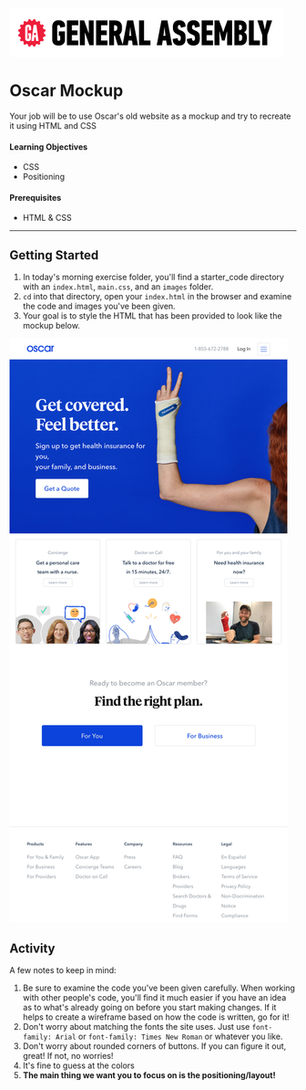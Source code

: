 [![General Assembly Logo](/ga_cog.png)](https://generalassemb.ly)

# Oscar Mockup

Your job will be to use Oscar's old website as a mockup and try to recreate it using HTML and CSS

#### Learning Objectives

- CSS
- Positioning

#### Prerequisites

- HTML & CSS

---

## Getting Started

1. In today's morning exercise folder, you'll find a starter_code directory with an `index.html`, `main.css`, and an `images` folder.
1. `cd` into that directory, open your `index.html` in the browser and examine the code and images you've been given.
1. Your goal is to style the HTML that has been provided to look like the mockup below.

![mockup](oscar_mocup_desktop.png)

## Activity

A few notes to keep in mind:
1. Be sure to examine the code you've been given carefully. When working with other people's code, you'll find it much easier if you have an idea as to what's already going on before you start making changes. If it helps to create a wireframe based on how the code is written, go for it!
1. Don't worry about matching the fonts the site uses. Just use `font-family: Arial` or `font-family: Times New Roman` or whatever you like.
1. Don't worry about rounded corners of buttons. If you can figure it out, great! If not, no worries!
1. It's fine to guess at the colors
1. **The main thing we want you to focus on is the positioning/layout!**
